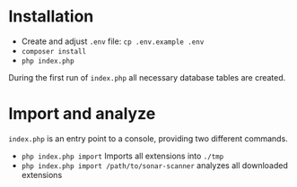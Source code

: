 # Installation

* Create and adjust `.env` file: `cp .env.example .env`
* `composer install`
* `php index.php`

During the first run of `index.php` all necessary database tables are created.

# Import and analyze

`index.php` is an entry point to a console, providing two different commands.

* `php index.php import` Imports all extensions into `./tmp`
* `php index.php import /path/to/sonar-scanner` analyzes all downloaded extensions
